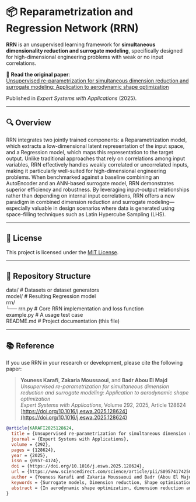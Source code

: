 # 📦 Reparametrization and Regression Network (RRN)

**RRN** is an unsupervised learning framework for **simultaneous dimensionality reduction and surrogate modeling**, specifically designed for high-dimensional engineering problems with weak or no input correlations.

🔗 **Read the original paper**:  
[Unsupervised re-parametrization for simultaneous dimension reduction and surrogate modeling: Application to aerodynamic shape optimization](https://www.sciencedirect.com/science/article/pii/S0957417425022432)  

Published in *Expert Systems with Applications* (2025).

---

## 🔍 Overview

RRN integrates two jointly trained components: a Reparametrization model, which extracts a low-dimensional latent representation of the input space, and a Regression model, which maps this representation to the target output. Unlike traditional approaches that rely on correlations among input variables, RRN effectively handles weakly correlated or uncorrelated inputs, making it particularly well-suited for high-dimensional engineering problems. When benchmarked against a baseline combining an AutoEncoder and an ANN-based surrogate model, RRN demonstrates superior efficiency and robustness. By leveraging input–output relationships rather than depending on internal input correlations, RRN offers a new paradigm in combined dimension reduction and surrogate modeling—especially valuable in design scenarios where data is generated using space-filling techniques such as Latin Hypercube Sampling (LHS).

---

## 📜 License

This project is licensed under the [MIT License](LICENSE).

---

## 📁 Repository Structure

data/                 # Datasets or dataset generators  
model/                # Resulting Regression model   
rrn/  
└── rrn.py            # Core RRN implementation and loss function  
example.py            # A usage test case  
README.md             # Project documentation (this file)  

---

## 📚 Reference

If you use RRN in your research or development, please cite the following paper:

> **Youness Karafi**, **Zakaria Moussaoui**, and **Badr Abou El Majd**  
> *Unsupervised re-parametrization for simultaneous dimension reduction and surrogate modeling: Application to aerodynamic shape optimization*  
> *Expert Systems with Applications*, Volume 292, 2025, Article 128624  
> [https://doi.org/10.1016/j.eswa.2025.128624](https://doi.org/10.1016/j.eswa.2025.128624)

```bibtex
@article{KARAFI2025128624,
  title = {Unsupervised re-parametrization for simultaneous dimension reduction and surrogate modeling: Application to aerodynamic shape optimization},
  journal = {Expert Systems with Applications},
  volume = {292},
  pages = {128624},
  year = {2025},
  issn = {0957-4174},
  doi = {https://doi.org/10.1016/j.eswa.2025.128624},
  url = {https://www.sciencedirect.com/science/article/pii/S0957417425022432},
  author = {Youness Karafi and Zakaria Moussaoui and Badr {Abou El Majd}},
  keywords = {Surrogate models, Dimension reduction, Shape optimisation, Aerodynamic, Uncertainty modeling, Artificial neural networks},
  abstract = {In aerodynamic shape optimization, dimension reduction and surrogate modeling are widely recognized for their potential to reduce the computational cost and time associated with computational fluid dynamics simulations and, subsequently, the numerical optimization process. This article introduces a novel unsupervised learning framework called the Reparameterization and Regression Network (RRN). The RRN is designed to simultaneously perform variable transformation for selective dimension reduction and surrogate modeling while constructing a regression model. The model comprises two interdependent sub-models: the reparameterization model, which transforms selected features, and the regression model, which predicts outputs based on the transformed features. Both components are trained jointly using a dataset of input variables and their corresponding outputs. The proposed approach excels in reducing the dimensionality of weakly correlated data while improving the predictive accuracy of surrogate models. Furthermore, it has proven effective and reliable for applications in deterministic and robust optimization. This capability is demonstrated through the aerodynamic optimization of a transonic wing parameterized using the free-form deformation technique.}
}


